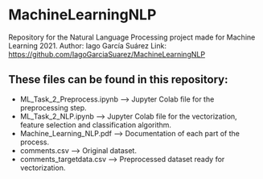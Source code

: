 # MachineLearningNLP
Repository for the Natural Language Processing project made for Machine Learning 2021.
Author: Iago García Suárez
Link: https://github.com/IagoGarciaSuarez/MachineLearningNLP

## These files can be found in this repository:
- ML_Task_2_Preprocess.ipynb --> Jupyter Colab file for the preprocessing step.
- ML_Task_2_NLP.ipynb --> Jupyter Colab file for the vectorization, feature selection and classification algorithm.
- Machine_Learning_NLP.pdf --> Documentation of each part of the process.
- comments.csv --> Original dataset.
- comments_targetdata.csv --> Preprocessed dataset ready for vectorization.
